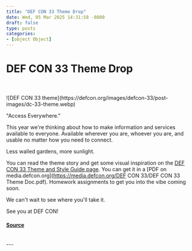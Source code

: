 ```yaml
---
title: "DEF CON 33 Theme Drop"
date: Wed, 05 Mar 2025 14:31:58 -0800
draft: false
type: posts
categories: 
- [object Object]
---
```

# DEF CON 33 Theme Drop

<br/>

<br/>
![DEF CON 33 theme](https://defcon.org/images/defcon-33/post-images/dc-33-theme.webp)  

"Access Everywhere."  
  
This year we're thinking about how to make information and services available to everyone. Available wherever you are, whoever you are, and usable no matter how you need to connect.  
  
Less walled gardens, more sunlight.  
  
You can read the theme story and get some visual inspiration on the [DEF CON 33 Theme and Style Guide page](https://defcon.org/defcon-33/dc-33-theme.html). You can get it in a [PDF on media.defcon.org](https://media.defcon.org/DEF CON 33/DEF CON 33 Theme Doc.pdf). Homework assignments to get you into the vibe coming soon.  
  
We can't wait to see where you'll take it.  
  
See you at DEF CON!

#### [Source](https://defcon.org/html/defcon-33/dc-33-theme.html)

<br/>
---
